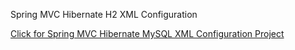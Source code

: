 Spring MVC Hibernate H2 XML Configuration

[Click for Spring MVC Hibernate MySQL XML Configuration Project](https://github.com/tahayvz/SpringMVC-XMLConfig)
